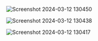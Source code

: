 ![Screenshot 2024-03-12 130450](https://github.com/alif-dot/GenerateExcelDynamicHeader/assets/62230465/03b80e06-c392-4398-9505-77efa8354cfb)

![Screenshot 2024-03-12 130438](https://github.com/alif-dot/GenerateExcelDynamicHeader/assets/62230465/11e4e7cc-493a-426d-b49e-cad946827b64)

![Screenshot 2024-03-12 130417](https://github.com/alif-dot/GenerateExcelDynamicHeader/assets/62230465/4a700698-bee8-4bd5-8d53-8576c5e4fd45)

